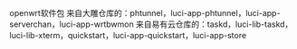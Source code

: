 openwrt软件包
来自大雕仓库的：phtunnel，luci-app-phtunnel，luci-app-serverchan，luci-app-wrtbwmon
来自易有云仓库的：taskd，luci-lib-taskd，luci-lib-xterm，quickstart，luci-app-quickstart，luci-app-store
